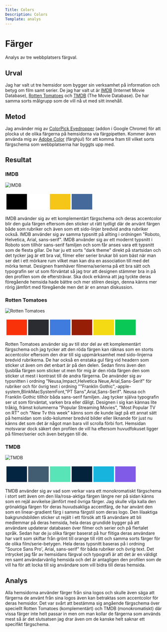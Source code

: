```yaml
---
Title: Colors
Description: Colors
Template: analys
---
```


# Färger

Analys av tre webbplatsers färgval.

## Urval

Jag har valt ut tre hemsidor som bygger sin verksamhet på information och betyg om film samt serier. De jag har valt ut är [IMDB](https://www.imdb.com/) (Internet Movie Database), [Rotten Tomatoes](https://www.rottentomatoes.com/) och [TMDB](https://www.themoviedb.org/) (The Movie Database). De har samma sorts målgrupp som de vill nå ut med sitt innehåll.

## Metod

Jag använder mig av [ColorPick Eyedropper](https://chrome.google.com/webstore/detail/colorpick-eyedropper/ohcpnigalekghcmgcdcenkpelffpdolg) (addon i Google Chrome) för att plocka ut de olika färgerna på hemsidorna via färgpipetten.
Kommer även använda mig av [Adobe Color](https://color.adobe.com/) (färghjul) för att komma fram till vilket sorts färgschema som webbplatserna har byggts upp med.

## Resultat

### IMDB

![IMDB](%assets_url%/img/imdb-startpage-photo.PNG "IMDB")

<table style="border-spacing: 4px; border-collapse: separate">
<tr>
<td style="height: 50px; width: 50px; background-color: #000000">
<td style="height: 50px; width: 50px; background-color: #FFFFFF">
<td style="height: 50px; width: 50px; background-color: #F5C518">
<td style="height: 50px; width: 50px; background-color: #44699A">
</tr>
</table>

IMDB använder sig av ett komplementärt färgschema och deras accentcolor blir den gula färgen eftersom den sticker ut rätt tydligt där de använt färgen både som rubriker och även som ett sido-linjer bredvid andra rubriker också. IMDB använder sig av samma typsnitt på allting i ordningen "Roboto, Helvetica, Arial, sans-serif".
IMDB använder sig av ett modernt typsnitt i Roboto som tillhör sans-serif familjen och som får anses vara ett typsnitt som de flesta gillar.
De har ju ett sorts "dark theme" direkt på startsidan och det tycker jag är ett bra val, filmer eller serier brukar bli som bäst när man ser det i ett mörkare rum vilket man kan dra en association till med det mörka temat. Designen framhäver filmerna/serierna på ett bra sätt och typografin ser ut som förväntat så jag tror att designen stämmer bra in på den profilen som de eftersträvar. Ska dock erkänna att jag tyckte deras föregående hemsida hade bättre och mer stilren design, denna känns mer rörig jämfört med föregående men det är en annan diskussion.

### Rotten Tomatoes

![Rotten Tomatoes](%assets_url%/img/rotten-tomatoes-startpage-photo.PNG "Rotten Tomatoes")

<table style="border-spacing: 4px; border-collapse: separate">
<tr>
<td style="height: 50px; width: 50px; background-color: #FA320A">
<td style="height: 50px; width: 50px; background-color: #2A2C32">
<td style="height: 50px; width: 50px; background-color: #3F7CDD">
<td style="height: 50px; width: 50px; background-color: #961E06">
<td style="height: 50px; width: 50px; background-color: #F3DA15">
<td style="height: 50px; width: 50px; background-color: #0AC855">
</tr>
</table>

Rotten Tomatoes använder sig av till stor del av ett komplementärt färgschema och jag tycker att den röda färgen kan räknas som en storts accentcolor eftersom den drar till sig uppmärksamhet med sido-linjerna bredvid rubrikerna. De har också en enstaka gul färg vid headern som sticker ut även om det enbart är på den delen. Sedan finns även den ljusblåa färgen som sticker ut men för mig är den röda färgen den som sticker ut mest i kontrast till de andra färgerna. De använder sig av typsnitten i ordning "Neusa,Impact,Helvetica Neue,Arial,Sans-Serif" för rubriker och för övrig text i ordning ""Franklin Gothic",-apple-system,BlinkMacSystemFont,"PT Sans",Arial,Sans-Serif".
Neusa och Franklin Gothic tillhör båda sans-serif familjen. Jag tycker själva typografin ser ut som förväntat, varken bra eller dåligt. Designen i sig kan kännas lite tråkig, främst kolumnerna "Popular Streaming Movies", "Most Popular TV on RT" och "New Tv this week" känns som de kunde lagt på ett annat sätt på hemsidan som sido-kolumner bredvid bilder eller liknande för just nu känns det som det är något man bara vill scrolla förbi fort. Hemsidan motsvarar dock säkert den profilen de vill ha eftersom huvudfokuset ligger på filmer/serier och även betygen till de.

### TMDB

![TMDB](%assets_url%/img/tmdb-startpage-photo.PNG "TMDB")

<table style="border-spacing: 4px; border-collapse: separate">
<tr>
<td style="height: 50px; width: 50px; background-color: #032541">
<td style="height: 50px; width: 50px; background-color: #425C71">
<td style="height: 50px; width: 50px; background-color: #59E4B7">
<td style="height: 50px; width: 50px; background-color: #03223C">
<td style="height: 50px; width: 50px; background-color: #17B4DD">
<td style="height: 50px; width: 50px; background-color: #805BE7">
</tr>
</table>

TMDB använder sig av vad som verkar vara ett monokromatiskt färgschema i stort sett även om den lila/rosa-aktiga färgen längre ner på sidan känns som en rejäl avvikelse jämfört med övriga färger. Jag skulle vilja kalla den grönaktiga färgen för deras huvudsakliga accentfärg, de har använt den som en linear-gradient färg i samma färgstil som deras logo. Den lilaaktiga bakgrundsbilden sticker ut rejält i ett försök att få användare att bli medlemmar på deras hemsida, hela deras grundidé bygger på att användare updaterar databasen över filmer och serier och på flertalet språk.
Sedan har de ju olika färger baserat på hur flitiga deras användare har varit som skiftar från grönt till orange till rött och samma sorts färger för de olika film/serie-betygen.
Hela deras typsnitt baseras på i ordning "Source Sans Pro', Arial, sans-serif" för båda rubriker och övrig text.
Det intrycket jag får av hemsidans färgval och typografi är att det är en väldigt ren samt användarvänlig hemsida och det är antagligen den profilen som de vill ha för att locka till sig användare som vill bidra till deras hemsida.

## Analys

Alla hemsidorna använder färger från sina logos och skulle även säga att färgerna de använt från sina logos även kan betraktas som accentcolor för deras hemsidor. Det var svårt att bestämma sig angående färgschema över speciellt Rotten Tomatoes (komplementärt) och TMDB (monokromatiskt) där vissa färger inte helt passar in men om man kollar de färgerna som används mest så är det slutsatsen jag drar även om de kanske helt saknar ett specifikt färgschema.
